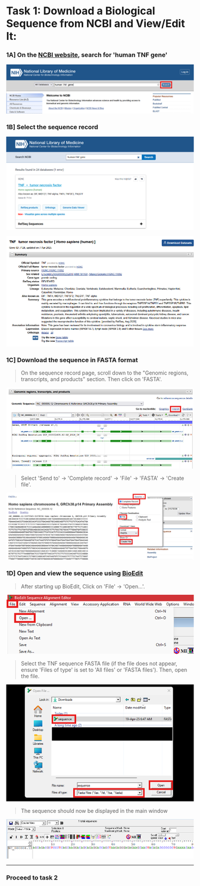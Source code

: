 
# Task 1: Download a Biological Sequence from NCBI and View/Edit It:

### 1A] On the [NCBI website](https://www.ncbi.nlm.nih.gov/), search for 'human TNF gene'

![](Screenshots/image.png)

### 1B] Select the sequence record

![](Screenshots/1B.png)

![](Screenshots/1C1.png)

### 1C] Download the sequence in FASTA format

> On the sequence record page, scroll down to the "Genomic regions, transcripts, and products" section. Then click on 'FASTA'.

![](Screenshots/1C2.png)

> Select 'Send to' -> 'Complete record' -> 'File' -> 'FASTA' -> 'Create file'.

![](Screenshots/1C3.png)

### 1D] Open and view the sequence using [BioEdit](https://bioedit.software.informer.com/)

> After starting up BioEdit, Click on 'File' -> 'Open...'.

![](Screenshots/1D1.png)

> Select the TNF sequence FASTA file (if the file does not appear, ensure 'Files of type' is set to 'All files' or 'FASTA files'). Then, open the file.

![](Screenshots/1D2.png)

> The sequence should now be displayed in the main window

![](Screenshots/1D3.png)

---

### Proceed to task 2
